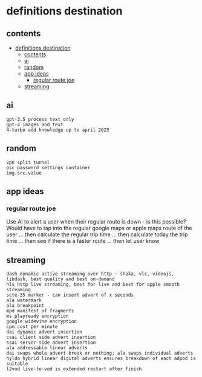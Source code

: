 # definitions destination

## contents

- [definitions destination](#definitions-destination)
  - [contents](#contents)
  - [ai](#ai)
  - [random](#random)
  - [app ideas](#app-ideas)
    - [regular route joe](#regular-route-joe)
  - [streaming](#streaming)


## ai

```
gpt-3.5 process text only
gpt-4 images and text
4-turbo add knowledge up to april 2023

```

## random

```
vpn split tunnel
psc password settings container
img.src.value
```



## app ideas

### regular route joe

Use AI to alert a user when their regular route is down - is this possible? Would have to tap into the regular google maps or apple maps route of the user ... then calculate the regular trip time ... then calculate today the trip time ... then see if there is a faster route ... then let user know 



## streaming

```
dash dynamic active streaming over http - shaka, vlc, videojs, libdash, best quality and best on-demand
hls http live streaming, best for live and best for apple smooth streaming
scte-35 marker - can insert advert of x seconds
ala watermark
ala breakpoint
mpd manifest of fragments
ms playready encryption
google widevine encryption
cpm cost per minute
dai dynamic advert insertion
csai client side advert insertion
ssai server side advert insertion
ala addressable linear adverts
dai swaps whole advert break or nothing; ala swaps individual adverts
hylda hybrid linear digital adverts ensures breakdown of each adpod is suitable
l2vod live-to-vod is extended restart after finish

```